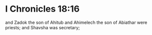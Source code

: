 # I Chronicles 18:16

and Zadok the son of Ahitub and Ahimelech the son of Abiathar were priests; and Shavsha was secretary;
